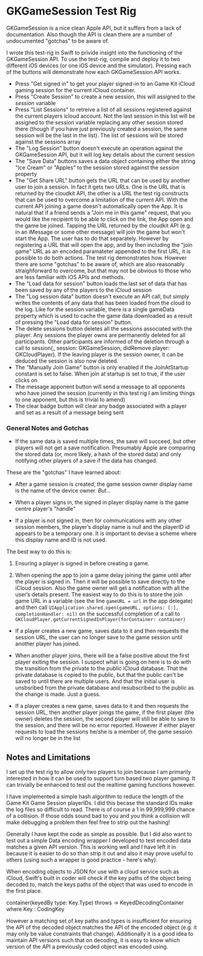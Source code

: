 # GKGameSession Test Rig

GKGameSession is a nice clean Apple API, but it suffers from a lack of documentation. Also though the API is clean there are a number of undocumented "gotchas" to be aware of. 

I wrote this test-rig in Swift to privide insight into the functioning of the GKGameSession API. To use the test-rig, compile and deploy it to two different iOS devices (or one iOS device and the simulator). Pressing each of the buttons will demonstrate how each GKGameSession API works. 

- Press "Get signed in" to get your player signed-in to an Game Kit iCloud gaming session for the current iCloud container.
- Press "Create Session" to create a new session, this will assigned to the *session* variable
- Press "List Sessions" to retreive a list of all sessions registered against the current players icloud account. Not the last session in this list will be assigned to the *session* variable replacing any other session stored there (though if you have just previously created a session, the same session will be the last in the list). The list of sessions will be stored against the sessions array
- The "Log Session" button doesn't execute an operation against the GKGameSession API, but it will log key details about the current session
- The "Save Data" buttons saves a data object containing either the string "Ice Cream" or "Apples" to the session stored against the *session* property
- The "Get Share URL" button gets the URL that can be used by another user to join a session. In fact it gets two URLs. One is the URL that is returned by the cloudkit API, the other is a URL the test rig constructs that can be used to overcome a limitation of the current API. With the current API joining a game doesn't automatically open the App. It is natural that if a friend sends a "Join me in this game" request, that you would like the recipient to be able to click on the link, the App open and the game be joined. Tapping the URL returned by the cloudkit API (e.g. in an iMessage or some other message) will join the game but won't start the App. The user has to do that separately. However by registering a URL that will open the app, and by then including the "join game" URL as an encoded paramateter appended to the first URL, it is possible to do both actions. The test rig demonstrates how. However there are some "gotchas" to be aware of, which are also reasonably straighforward to overcome, but that may not be obvious to those who are less familiar with iOS APIs and methods. 
- The "Load data for session" button loads the last set of data that has been saved by any of the players to the iCloud session
- The "Log session data" button doesn't execute an API call, but simply writes the contents of any data that has been loaded from the cloud to the log. Like for the session variable, there is a single gameData property which is used to cache the game data downloaded as a result of pressing the "Load data for session" button.
- The delete sessions button deletes all the sessions associated with the player. Any sessions the player owns are permanently deleted for all participants. Other participants are informed of the deletion through a call to session(_ session: GKGameSession, didRemove player: GKCloudPlayer). If the leaving player is the session owner, it can be deduced the session is also now deleted. 
- The "Manually Join Game" button is only enabled if the JoinAtStartup constant is set to false. When join at startup is set to true, if the user clicks on
- The message apponent button will send a message to all opponents who have joined the session (currently in this test rig I am limiting things to one apponent, but this is trivial to amend)
- The clear badge button will clear any badge associated with a player and set as a result of a message being sent

### General Notes and Gotchas

- If the same data is saved multiple times, the save will succeed, but other players will not get a save notification. Presumably Apple are comparing the stored data (or, more likely, a hash of the stored data) and only notifying other players of a save if the data has changed.

These are the "gotchas" I have learned about:

- After a game session is created, the game session owner display name is the name of the device owner. *But...*

- When a player signs in, the signed in player display name is the game centre player's "handle"

- If a player is not signed in, then for communications with any other session members, the player’s display name is null and the playerID id appears to be a temporary one. It is important to devise a scheme where this display name and ID is not used. 

The best way to do this is:

1. Ensuring a player is signed in before creating a game.

2. When opening the app to join a game delay joining the game until after the player is signed in. Then it will be possible to save directly to the iCloud session. Also the game owner will get a notification with all the user’s details present. The easiest way to do this is to store the join game URL in a variable (see the line `gameURL = url` in the app delegate) and then call `UIApplication.shared.open(gameURL, options: [:], completionHandler: nil)` on the successful completion of a call to `GKCloudPlayer.getCurrentSignedInPlayer(forContainer: container)`

- If a player creates a new game, saves data to it and then requests the session URL, the user can no longer save to the game session until another player has joined.

- When another player joins, there will be a false positive about the first player exiting the session. I suspect what is going on here is to do with the transition from the private to the public iCloud database. That the private database is copied to the public, but that the public can't be saved to until there are multiple users. And that the initial user is unsbsribed from the private database and resubscribed to the public as the change is made. Just a guess.

- If a player creates a new game, saves data to it and then requests the session URL, then another player joings the game, if the first player (the owner) deletes the session, the second player will still be able to save to the session, and there will be no error reported. However if either player requests to load the sessions he/she is a member of, the game session will no longer be in the list


## Notes and Limitations

I set up the test rig to allow only two players to join because I am primarily interested in how it can be used to support turn based two player gaming. It can trivially be enhanced to test out the realtime gaming functions however.

I have implemented a simple hash algorithm to reduce the length of the Game Kit Game Session playerIDs. I did this becase the standard IDs make the log files so difficult to read. There is of course a 1 in 99,999,999 chance of a collision. If those odds sound bad to you and you think a collision will make debugging a problem then feel free to strip out the hashing! 

Generally I have kept the code as simple as possible. But I did also want to test out a simple Data encoding wrapper I developed to test encoded data matches a given API version. This is working well and I have left it in because it is easier to do so than strip it out and also it may prove useful to others (using such a wrapper is good practice - here's why):

When encoding objects to JSON for use with a cloud service such as iCloud, Swift's built in coder will check if the key paths of the object being decoded to, match the keys paths of the object that was used to encode in the first place.
 
container<Key>(keyedBy type: Key.Type) throws -> KeyedDecodingContainer<Key> where Key : CodingKey
 
However a matching set of key paths and types is insufficient for ensuring the API of the decoded object matches the API of the encoded object (e.g. it may only be value constraints that change). Additionally it is a good idea to maintain API versions such that on decoding, it is easy to know which version of the API a previously coded object was encoded using.
